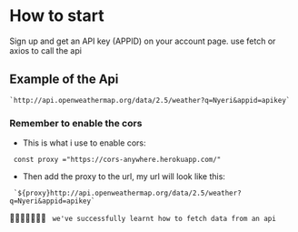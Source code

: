 # How to start
Sign up and get an API key (APPID) on your account page.
use fetch or axios to call the api 
## Example of the Api
``` `http://api.openweathermap.org/data/2.5/weather?q=Nyeri&appid=apikey` ```

### Remember to enable the cors 
* This is what i use to enable cors:

```  const proxy ="https://cors-anywhere.herokuapp.com/" ```
* Then add the proxy to the url, my url will look like this:

```  `${proxy}http://api.openweathermap.org/data/2.5/weather?q=Nyeri&appid=apikey` ``` 

🎉🎉🎉🎉🎉🎉🎉 ``` we've successfully learnt how to fetch data from an api```